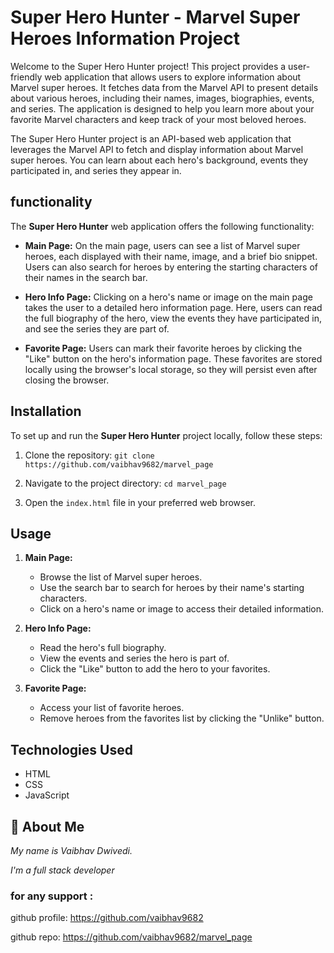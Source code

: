 

# Super Hero Hunter - Marvel Super Heroes Information Project
 
Welcome to the Super Hero Hunter project! This project provides a user-friendly web application that allows users to explore information about Marvel super heroes. It fetches data from the Marvel API to present details about various heroes, including their names, images, biographies, events, and series. The application is designed to help you learn more about your favorite Marvel characters and keep track of your most beloved heroes.

The Super Hero Hunter project is an API-based web application that leverages the Marvel API to fetch and display information about Marvel super heroes. You can learn about each hero's background, events they participated in, and series they appear in.



## functionality

The **Super Hero Hunter** web application offers the following functionality:

- **Main Page:** On the main page, users can see a list of Marvel super heroes, each displayed with their name, image, and a brief bio snippet. Users can also search for heroes by entering the starting characters of their names in the search bar.

- **Hero Info Page:** Clicking on a hero's name or image on the main page takes the user to a detailed hero information page. Here, users can read the full biography of the hero, view the events they have participated in, and see the series they are part of.

- **Favorite Page:** Users can mark their favorite heroes by clicking the "Like" button on the hero's information page. These favorites are stored locally using the browser's local storage, so they will persist even after closing the browser.
## Installation

To set up and run the **Super Hero Hunter** project locally, follow these steps:

1. Clone the repository: `git clone https://github.com/vaibhav9682/marvel_page`

2. Navigate to the project directory: `cd marvel_page`

3. Open the `index.html` file in your preferred web browser.

## Usage

1. **Main Page:**
   - Browse the list of Marvel super heroes.
   - Use the search bar to search for heroes by their name's starting characters.
   - Click on a hero's name or image to access their detailed information.

2. **Hero Info Page:**
   - Read the hero's full biography.
   - View the events and series the hero is part of.
   - Click the "Like" button to add the hero to your favorites.

3. **Favorite Page:**
   - Access your list of favorite heroes.
   - Remove heroes from the favorites list by clicking the "Unlike" button.

## Technologies Used
- HTML
- CSS
- JavaScript
## 🚀 About Me
 *My name is Vaibhav Dwivedi.*

*I'm a full stack developer*



### for any support :

github profile: https://github.com/vaibhav9682

github repo: https://github.com/vaibhav9682/marvel_page


